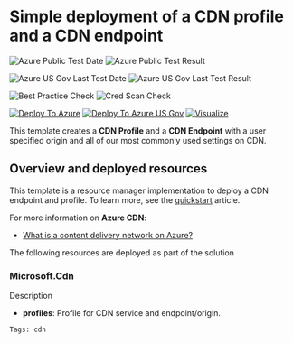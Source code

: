 # Simple deployment of a CDN profile and a CDN endpoint

![Azure Public Test Date](https://azurequickstartsservice.blob.core.windows.net/badges/101-cdn-with-custom-origin/PublicLastTestDate.svg)
![Azure Public Test Result](https://azurequickstartsservice.blob.core.windows.net/badges/101-cdn-with-custom-origin/PublicDeployment.svg)

![Azure US Gov Last Test Date](https://azurequickstartsservice.blob.core.windows.net/badges/101-cdn-with-custom-origin/FairfaxLastTestDate.svg)
![Azure US Gov Last Test Result](https://azurequickstartsservice.blob.core.windows.net/badges/101-cdn-with-custom-origin/FairfaxDeployment.svg)

![Best Practice Check](https://azurequickstartsservice.blob.core.windows.net/badges/101-cdn-with-custom-origin/BestPracticeResult.svg)
![Cred Scan Check](https://azurequickstartsservice.blob.core.windows.net/badges/101-cdn-with-custom-origin/CredScanResult.svg)

[![Deploy To Azure](https://raw.githubusercontent.com/fathym-it/azure-quickstart-templates/master/1-CONTRIBUTION-GUIDE/images/deploytoazure.svg?sanitize=true)](https://portal.azure.com/#create/Microsoft.Template/uri/https%3A%2F%2Fraw.githubusercontent.com%2Ffathym-it%2Fazure-quickstart-templates%2Fmaster%2F101-cdn-with-custom-origin%2Fazuredeploy.json)
[![Deploy To Azure US Gov](https://raw.githubusercontent.com/fathym-it/azure-quickstart-templates/master/1-CONTRIBUTION-GUIDE/images/deploytoazuregov.svg?sanitize=true)](https://portal.azure.us/#create/Microsoft.Template/uri/https%3A%2F%2Fraw.githubusercontent.com%2Ffathym-it%2Fazure-quickstart-templates%2Fmaster%2Fpath-to-sample%2Fazuredeploy.json)
[![Visualize](https://raw.githubusercontent.com/fathym-it/azure-quickstart-templates/master/1-CONTRIBUTION-GUIDE/images/visualizebutton.svg?sanitize=true)](http://armviz.io/#/?load=https%3A%2F%2Fraw.githubusercontent.com%2Ffathym-it%2Fazure-quickstart-templates%2Fmaster%2F101-cdn-with-custom-origin%2Fazuredeploy.json)

This template creates a **CDN Profile** and a **CDN Endpoint** with a user specified origin and all of our most commonly used settings on CDN.

## Overview and deployed resources

This template is a resource manager implementation to deploy a CDN endpoint and profile. To learn more, see the [quickstart](https://docs.microsoft.com/azure/cdn/create-profile-endpoint-template) article.

For more information on **Azure CDN**:

- [What is a content delivery network on Azure?](https://docs.microsoft.com/azure/cdn/cdn-overview)

The following resources are deployed as part of the solution

### Microsoft.Cdn

Description

- **profiles**: Profile for CDN service and endpoint/origin.

`Tags: cdn`
